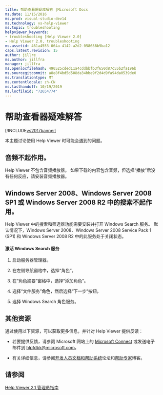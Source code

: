 ```yaml
---
title: 帮助查看器疑难解答 |Microsoft Docs
ms.date: 11/15/2016
ms.prod: visual-studio-dev14
ms.technology: vs-help-viewer
ms.topic: troubleshooting
helpviewer_keywords:
- troubleshooting [Help Viewer 2.0]
- Help Viewer 2.0, troubleshooting
ms.assetid: 461a4553-064a-4142-a2d2-058658b9ba12
caps.latest.revision: 15
author: jillre
ms.author: jillfra
manager: jillfra
ms.openlocfilehash: 490525cded11a4cddbbfb3f650d87c55b2fa196b
ms.sourcegitcommit: a8e8f4bd5d508da34bbe9f2d4d9fa94da0539de0
ms.translationtype: MT
ms.contentlocale: zh-CN
ms.lasthandoff: 10/19/2019
ms.locfileid: "72654774"
---
```

# <a name="troubleshooting-the-help-viewer"></a>帮助查看器疑难解答
[!INCLUDE[vs2017banner](../includes/vs2017banner.md)]

本主题讨论使用 Help Viewer 时可能会遇到的问题。

## <a name="audio-doesnt-work"></a>音频不起作用。
 Help Viewer 不包含音频播放器。 如果下载的内容包含音频，但选择“播放”后没有任何反应，请安装音频播放器。

## <a name="search-doesnt-work-in-windows-server-2008-windows-server-2008-with-sp1-or-windows-server-2008-r2"></a>Windows Server 2008、Windows Server 2008 SP1 或 Windows Server 2008 R2 中的搜索不起作用。
 Help Viewer 中的搜索和筛选器功能需要安装并打开 Windows Search 服务。 默认情况下，Windows Server 2008、Windows Server 2008 Service Pack 1 (SP1) 和 Windows Server 2008 R2 中的此服务处于关闭状态。

#### <a name="to-activate-windows-search-service"></a>激活 Windows Search 服务

1. 启动服务器管理器。

2. 在左侧导航窗格中，选择“角色”。

3. 在“角色摘要”窗格中，选择“添加角色”。

4. 选择“文件服务”角色，然后选择“下一步”按钮。

5. 选择 Windows Search 角色服务。

## <a name="additional-resources"></a>其他资源
 通过使用以下资源，可以获取更多信息，并针对 Help Viewer 提供反馈：

- 若要提供反馈，请参阅 Microsoft 网站上的 [Microsoft Connect](http://go.microsoft.com/fwlink/?linkid=243983) 或发送电子邮件到 [hlpfdbk@microsoft.com](mailto:hlpfdbk@microsoft.com)。

- 有关详细信息，请参阅[开发人员文档和帮助系统](http://go.microsoft.com/fwlink/?LinkId=232741)论坛和[帮助专家](http://go.microsoft.com/fwlink/?LinkId=232743)博客。

## <a name="see-also"></a>请参阅
 [Help Viewer 2.1 管理员指南](http://go.microsoft.com/fwlink/?LinkId=243985)
